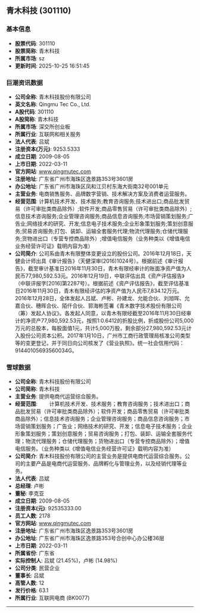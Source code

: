 ## 青木科技 (301110)

### 基本信息

- **股票代码**: 301110
- **股票简称**: 青木科技
- **所属市场**: sz
- **更新时间**: 2025-10-25 16:51:45

### 巨潮资讯数据

- **公司全称**: 青木科技股份有限公司
- **英文名称**: Qingmu Tec Co., Ltd.
- **A股代码**: 301110
- **A股简称**: 青木科技
- **所属市场**: 深交所创业板
- **所属行业**: 互联网和相关服务
- **法人代表**: 吕斌
- **注册资本(万元)**: 9253.5333
- **成立日期**: 2009-08-05
- **上市日期**: 2022-03-11
- **官方网站**: www.qingmutec.com
- **注册地址**: 广东省广州市海珠区逸景路353号3601房
- **办公地址**: 广东省广州市海珠区凤和江贝村东海大街南32号001单元
- **主营业务**: 电商销售服务、品牌数字营销、技术解决方案及消费者运营服务。
- **经营范围**: 计算机技术开发、技术服务;教育咨询服务;技术进出口;商品批发贸易（许可审批类商品除外）;软件开发;商品零售贸易（许可审批类商品除外）;信息技术咨询服务;企业管理咨询服务;商品信息咨询服务;市场营销策划服务;广告业;网络技术的研究、开发;信息电子技术服务;企业形象策划服务;策划创意服务;贸易咨询服务;打包、装卸、运输全套服务代理;物流代理服务;仓储代理服务;货物进出口（专营专控商品除外）;增值电信服务（业务种类以《增值电信业务经营许可证》载明内容为准）
- **公司简介**: 公司系由青木有限整体变更设立的股份公司。2016年12月18日，天健会计师出具《审计报告》（天健深审(2016)1024号）。根据前述《审计报告》，截至审计基准日2016年11月30日，青木有限经审计的账面净资产值为人民币77,980,592.53元。2016年12月19日，中联评估出具《资产评估报告》（中联评报字[2016]第2287号）。根据前述《资产评估报告》，截至评估基准日2016年11月30日，青木有限经评估的净资产值为人民币7,834.12万元。2016年12月28日，全体发起人吕斌、卢彬、孙建龙、允能合伙、刘旭晖、允嘉合伙、穗晖合伙、陌仟合伙、郭海彬签署《青木数字技术股份有限公司（筹）发起人协议》。各发起人同意，以青木有限经截至2016年11月30日经审计的净资产77,980,592.53元，按照1:0.6412的折股比例，折成股份公司5,000万元的总股本，每股面值1元，共计5,000万股，剩余部分27,980,592.53元计入股份公司资本公积。2017年1月10日，广州市工商行政管理局核准公司类型等的变更登记，并于同日向公司核发了《营业执照》。统一社会信用代码：91440105693560034G。

### 雪球数据

- **公司全称**: 青木科技股份有限公司
- **公司简称**: 青木科技
- **主营业务**: 提供电商代运营综合服务。
- **经营范围**: 　　计算机技术开发、技术服务；教育咨询服务；技术进出口；商品批发贸易（许可审批类商品除外）；软件开发；商品零售贸易（许可审批类商品除外）；信息技术咨询服务；企业管理咨询服务；商品信息咨询服务；市场营销策划服务；广告业；网络技术的研究、开发；信息电子技术服务；企业形象策划服务；策划创意服务；贸易咨询服务；打包、装卸、运输全套服务代理；物流代理服务；仓储代理服务；货物进出口（专营专控商品除外）；增值电信服务。（业务种类以《增值电信业务经营许可证》载明内容为准）
- **公司简介**: 青木科技股份有限公司的主营业务是提供电商代运营综合服务。公司的主要产品是电商代运营服务、品牌孵化与管理业务，以及经销代理等业务。
- **法人代表**: 吕斌
- **总经理**: 卢彬
- **董秘**: 李克亚
- **成立日期**: 2009-08-05
- **注册资本(元)**: 92535333.00
- **员工人数**: 2178
- **官方网站**: www.qingmutec.com
- **注册地址**: 广东省广州市海珠区逸景路353号3601房
- **办公地址**: 广东省广州市海珠区逸景路353号合创中心办公楼36层
- **上市日期**: 2022-03-11
- **所属省份**: 广东省
- **实际控制人**: 吕斌 (21.45%)，卢彬 (14.98%)
- **公司分类**: 民营企业
- **董事长**: 吕斌
- **高管人数**: 12
- **发行价格**: 63.1
- **所属行业**: 互联网电商 (BK0077)

---